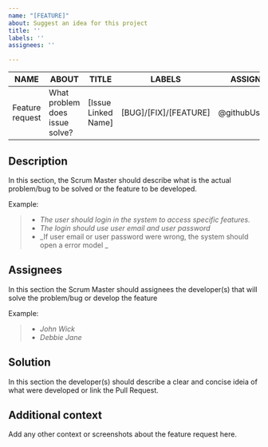 ```yaml
---
name: "[FEATURE]"
about: Suggest an idea for this project
title: ''
labels: ''
assignees: ''

---
```


|NAME|ABOUT|TITLE|LABELS|ASSIGNESS|
|----|------|------|------|------|
Feature request|What problem does issue solve?| [Issue Linked Name]| [BUG]/[FIX]/[FEATURE] |@githubUsername|

## Description
In this section, the Scrum Master should describe what is the actual problem/bug to be solved or the feature to be developed.

Example:

> * _The user should login in the system to access specific features._
> * _The login should use user email and user password_
> * _If user email or user password were wrong, the system should open a error model _

## Assignees
In this section the Scrum Master should assignees the developer(s) that will solve the problem/bug or develop the feature

Example:

> * _John Wick_ 
> * _Debbie Jane_

## Solution 
In this section the developer(s) should describe a clear and concise ideia of what were developed or link the Pull Request.

## Additional context
Add any other context or screenshots about the feature request here.
